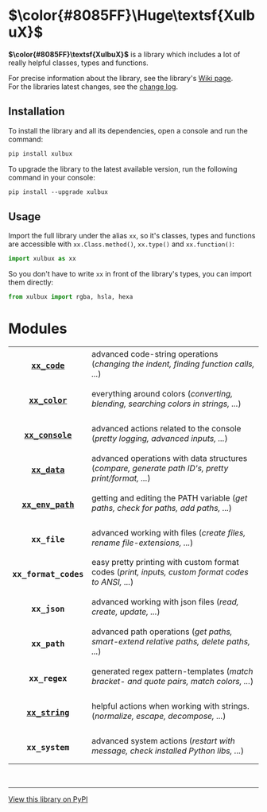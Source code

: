 # **$\color{#8085FF}\Huge\textsf{XulbuX}$**

**$\color{#8085FF}\textsf{XulbuX}$** is a library which includes a lot of really helpful classes, types and functions.

For precise information about the library, see the library's [Wiki page](https://github.com/XulbuX-dev/PythonLibraryXulbuX/wiki).<br>
For the libraries latest changes, see the [change log](https://github.com/XulbuX-dev/PythonLibraryXulbuX/blob/main/CHANGELOG.md).


## Installation

To install the library and all its dependencies, open a console and run the command:
```prolog
pip install xulbux
```

To upgrade the library to the latest available version, run the following command in your console:
```prolog
pip install --upgrade xulbux
```


## Usage

Import the full library under the alias `xx`, so it's classes, types and functions are accessible with `xx.Class.method()`, `xx.type()` and `xx.function()`:
```python
import xulbux as xx
```
So you don't have to write `xx` in front of the library's types, you can import them directly:
```python
from xulbux import rgba, hsla, hexa
```


# Modules

| | |
| :------------------------------------------------------------------------------------------: | :------------------------------------------------------------------------------------------------- |
| <h3>[`xx_code`](https://github.com/XulbuX-dev/PythonLibraryXulbuX/wiki/xx_code)</h3>         | advanced code-string operations (*changing the indent, finding function calls, ...*)               |
| <h3>[`xx_color`](https://github.com/XulbuX-dev/PythonLibraryXulbuX/wiki/xx_color)</h3>       | everything around colors (*converting, blending, searching colors in strings, ...*)                |
| <h3>[`xx_console`](https://github.com/XulbuX-dev/PythonLibraryXulbuX/wiki/xx_console)</h3>   | advanced actions related to the console (*pretty logging, advanced inputs, ...*)                   |
| <h3>[`xx_data`](https://github.com/XulbuX-dev/PythonLibraryXulbuX/wiki/xx_data)</h3>         | advanced operations with data structures (*compare, generate path ID's, pretty print/format, ...*) |
| <h3>[`xx_env_path`](https://github.com/XulbuX-dev/PythonLibraryXulbuX/wiki/xx_env_path)</h3> | getting and editing the PATH variable (*get paths, check for paths, add paths, ...*)               |
| <h3>`xx_file`</h3>                                                                           | advanced working with files (*create files, rename file-extensions, ...*)                          |
| <h3>`xx_format_codes`</h3>                                                                   | easy pretty printing with custom format codes (*print, inputs, custom format codes to ANSI, ...*)  |
| <h3>`xx_json`</h3>                                                                           | advanced working with json files (*read, create, update, ...*)                                     |
| <h3>`xx_path`</h3>                                                                           | advanced path operations (*get paths, smart-extend relative paths, delete paths, ...*)             |
| <h3>`xx_regex`</h3>                                                                          | generated regex pattern-templates (*match bracket- and quote pairs, match colors, ...*)            |
| <h3>[`xx_string`](https://github.com/XulbuX-dev/PythonLibraryXulbuX/wiki/xx_string)</h3>     | helpful actions when working with strings. (*normalize, escape, decompose, ...*)                   |
| <h3>`xx_system`</h3>                                                                         | advanced system actions (*restart with message, check installed Python libs, ...*)                 |


<br>

--------------------------------------------------------------
[View this library on PyPI](https://pypi.org/project/XulbuX/)
